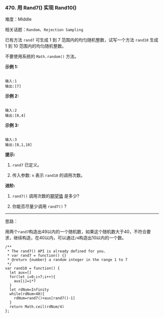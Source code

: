 ### 470. 用 Rand7() 实现 Rand10()

难度：Middle

相关话题：`Random`、`Rejection Sampling`

已有方法 `rand7` 可生成 1 到 7 范围内的均匀随机整数，试写一个方法 `rand10` 生成 1 到 10 范围内的均匀随机整数。



不要使用系统的 `Math.random()` 方法。












**示例 1:** 



```

输入:1
输出:[7]
```


**示例 2:** 



```

输入:2
输出:[8,4]
```


**示例 3:** 



```

输入:3
输出:[8,1,10]
```






**提示:** 




1.  `rand7` 已定义。

2. 传入参数: `n` 表示 `rand10` 的调用次数。









**进阶:** 




1.  `rand7()` 调用次数的[期望值](https://en.wikipedia.org/wiki/Expected_value)
是多少?

2. 你能否尽量少调用  `rand7()`  ?






-----

思路：

用两个`rand7`构造出49以内的一个随机数，如果这个随机数大于40，不符合要求，继续构造，在40以内，可以通过`/4`构造出10以内的一个数。

```
/**
 * The rand7() API is already defined for you.
 * var rand7 = function() {}
 * @return {number} a random integer in the range 1 to 7
 */
var rand10 = function() {
  let aux=[]
  for(let i=0;i<7;i++){
    aux[i]=i*7
  }
  let rdNum=Infinity
  while(rdNum>40){
    rdNum=rand7()+aux[rand7()-1]
  }
  return Math.ceil(rdNum/4)
};
```

